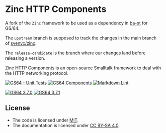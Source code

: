 # Zinc HTTP Components

A fork of the `Zinc` framework to be used as a dependency in [ba-st](https://github.com/ba-st)
for GS/64.

The `upstream` branch is supposed to track the changes in
the main branch of [svenvc/zinc](https://github.com/svenvc/zinc).

The `release-candidate` is the branch where our changes land before releasing a version.

Zinc HTTP Components is an open-source Smalltalk framework
to deal with the HTTP networking protocol.

[![GS64 - Unit Tests](https://github.com/ba-st-dependencies/Zinc/actions/workflows/unit-tests-gs64.yml/badge.svg)](https://github.com/ba-st-dependencies/Zinc/actions/workflows/unit-tests-gs64.yml)
[![GS64 Components](https://github.com/ba-st-dependencies/Zinc/actions/workflows/loading-gs64-components.yml/badge.svg)](https://github.com/ba-st-dependencies/Zinc/actions/workflows/loading-gs64-components.yml)
[![Markdown Lint](https://github.com/ba-st-dependencies/Zinc/actions/workflows/markdown-lint.yml/badge.svg)](https://github.com/ba-st-dependencies/Zinc/actions/workflows/markdown-lint.yml)

[![GS64 3.7.0](https://img.shields.io/badge/GS64-3.7.0-informational)](https://gemtalksystems.com/products/gs64/)
[![GS64 3.7.1](https://img.shields.io/badge/GS64-3.7.1-informational)](https://gemtalksystems.com/products/gs64/)

## License

- The code is licensed under [MIT](LICENSE).
- The documentation is licensed under [CC BY-SA 4.0](http://creativecommons.org/licenses/by-sa/4.0/).

